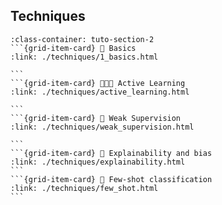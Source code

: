 ## Techniques
````{grid} 1 1 3 3
:class-container: tuto-section-2
```{grid-item-card} 🍼 Basics
:link: ./techniques/1_basics.html

```
```{grid-item-card} 👨🏽‍🏫 Active Learning
:link: ./techniques/active_learning.html

```
```{grid-item-card} 👮 Weak Supervision
:link: ./techniques/weak_supervision.html

```
```{grid-item-card} 🔎 Explainability and bias
:link: ./techniques/explainability.html
```
```{grid-item-card} 🔫 Few-shot classification
:link: ./techniques/few_shot.html
```
````

